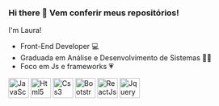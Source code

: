 ### Hi there 👋  Vem conferir meus repositórios!
 
 I'm Laura!
 
 - Front-End Developer :computer:
 - Graduada em Análise e Desenvolvimento de Sistemas :woman_student:
 - Foco em Js e frameworks :heartpulse:

  
<img src="https://cdn.jsdelivr.net/gh/devicons/devicon/icons/javascript/javascript-original.svg" alt="JavaScript" width="40" height="40" style="max-width: 100%;"> </img>
<img src="https://cdn.jsdelivr.net/gh/devicons/devicon/icons/html5/html5-original.svg" alt="Html5" width="40" height="40" style="max-width: 100%;"> </img>
<img src="https://cdn.jsdelivr.net/gh/devicons/devicon/icons/css3/css3-original.svg" alt="Css3" width="40" height="40" style="max-width: 100%;"> </img>
<img src="https://cdn.jsdelivr.net/gh/devicons/devicon/icons/bootstrap/bootstrap-plain.svg" alt="Bootstrap" width="40" height="40" style="max-width: 100%;"> </img>
<img src="https://cdn.jsdelivr.net/gh/devicons/devicon/icons/react/react-original-wordmark.svg" alt="ReactJs" width="40" height="40" style="max-width: 100%;"> </img>
<img src="https://cdn.jsdelivr.net/gh/devicons/devicon/icons/jquery/jquery-original-wordmark.svg" alt="Jquery" width="40" height="40" style="max-width: 100%;"> </img>



<!--
**laura-fg/laura-fg** is a ✨ _special_ ✨ repository because its `README.md` (this file) appears on your GitHub profile.

Here are some ideas to get you started:

- 🔭 I’m currently working on ...
- 🌱 I’m currently learning ...
- 👯 I’m looking to collaborate on ...
- 🤔 I’m looking for help with ...
- 💬 Ask me about ...
- 📫 How to reach me: ...
- 😄 Pronouns: ...
- ⚡ Fun fact: ...
-->
